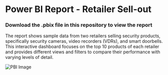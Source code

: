 # Power BI Report - Retailer Sell-out

### Download the .pbix file in this repository to view the report

The report shows sample data from two retailers selling security products, specifically security cameras, video recorders (VDRs), and smart doorbells.
This interactive dashboard focuses on the top 10 products of each retailer and provides different views and filters to compare their performance with varying levels of detail.

![PBI Image](https://github.com/manueldiloreto/PBI-report-RetailerSellout/assets/120795430/22585da8-c433-4e3d-a399-daa450d9c934)
